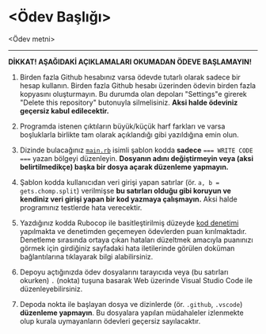 <!--
  <Ödev Başlığı> VE <Ödev metni> ALANLARINI DOLDURUN, DİĞER KISIMLARA TERCİHEN DOKUNMAYIN. ÖDEV OLUŞTURMA SÜRECİ
  https://classroom.alaturka.dev/teach SAYFALARINDA AYRINTILI ANLATILMIŞTIR, LÜTFEN ÖNCE BU SAYFALARI OKUYUN.

  DİKKAT!  DÜZENLEMENİZİ TAMAMLADIKTAN SONRA:

  - BU AÇIKLAMA ÖBEĞİNİ KALDIRIN.
  - DEPOYU ŞABLON OLARAK AYARLAYIN (Settings → Template Repository ✓)
-->
<Ödev Başlığı>
==============

<Ödev metni>

---

**DİKKAT!  AŞAĞIDAKİ AÇIKLAMALARI OKUMADAN ÖDEVE BAŞLAMAYIN!**

1. Birden fazla Github hesabınız varsa ödevde tutarlı olarak sadece bir hesap kullanın.  Birden fazla Github hesabı
   üzerinden ödevin birden fazla kopyasını oluşturmayın.  Bu durumda olan depoları "Settings"e girerek "Delete this
   repository" butonuyla silmelisiniz.  **Aksi halde ödeviniz geçersiz kabul edilecektir.**

2. Programda istenen çıktıların büyük/küçük harf farkları ve varsa boşluklarla birlikte tam olarak açıklandığı gibi
   yazıldığına emin olun.

3. Dizinde bulacağınız [`main.rb`](./main.rb) isimli şablon kodda **sadece** `=== WRITE CODE ===` yazan bölgeyi
   düzenleyin. **Dosyanın adını değiştirmeyin veya (aksi belirtilmedikçe) başka bir dosya açarak düzenleme yapmayın.**

4. Şablon kodda kullanıcıdan veri girişi yapan satırlar (ör. `a, b = gets.chomp.split`) verilmişse **bu satırları olduğu
   gibi koruyun ve kendiniz veri girişi yapan bir kod yazmaya çalışmayın.**  Aksi halde programınız testlerde hata
   verecektir.

5. Yazdığınız kodda Rubocop ile basitleştirilmiş düzeyde [kod denetimi](https://ruby.style/) yapılmakta ve denetimden
   geçemeyen ödevlerden puan kırılmaktadır.  Denetleme sırasında ortaya çıkan hataları düzeltmek amacıyla puanınızı
   görmek için girdiğiniz sayfadaki hata iletilerinde görülen doküman bağlantılarına tıklayarak bilgi alabilirsiniz.

6. Depoyu açtığınızda ödev dosyalarını tarayıcıda veya (bu satırları okurken) `.` (nokta) tuşuna basarak Web üzerinde
   Visual Studio Code ile düzenleyebilirsiniz.

7. Depoda nokta ile başlayan dosya ve dizinlerde (ör. `.github`, `.vscode`) **düzenleme yapmayın**.  Bu dosyalara
   yapılan müdahaleler izlenmekte olup kurala uymayanların ödevleri geçersiz sayılacaktır.
